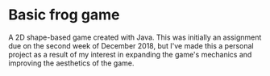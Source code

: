 # Basic frog game

A 2D shape-based game created with Java. This was initially an assignment due on the second week of December 2018, but I've made this a personal project as a result of my interest in expanding the game's mechanics and improving the aesthetics of the game.
